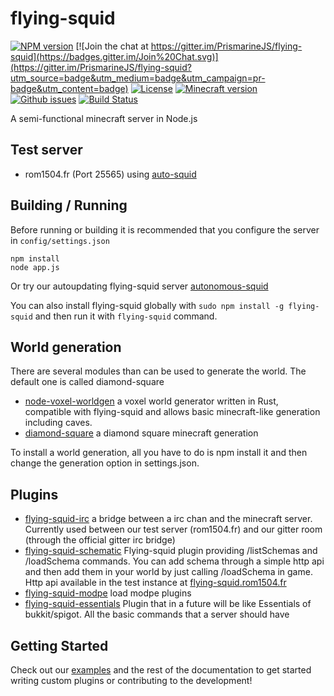 flying-squid
================

[![NPM version](https://img.shields.io/npm/v/flying-squid.svg)](http://npmjs.com/package/flying-squid)
[![Join the chat at https://gitter.im/PrismarineJS/flying-squid](https://badges.gitter.im/Join%20Chat.svg)](https://gitter.im/PrismarineJS/flying-squid?utm_source=badge&utm_medium=badge&utm_campaign=pr-badge&utm_content=badge)
[![License](https://img.shields.io/badge/license-MIT-blue.svg)](LICENSE)
[![Minecraft version](https://img.shields.io/badge/minecraft%20version-1.8-brightgreen.svg)](http://wiki.vg/Protocol)
[![Github issues](https://img.shields.io/github/issues/PrismarineJS/flying-squid.svg)](https://img.shields.io/github/issues/PrismarineJS/flying-squid.svg)
[![Build Status](https://img.shields.io/circleci/project/PrismarineJS/flying-squid/master.svg)](https://circleci.com/gh/PrismarineJS/flying-squid)

A semi-functional minecraft server in Node.js

## Test server

* rom1504.fr (Port 25565) using [auto-squid](https://github.com/rom1504/auto-squid)

## Building / Running
Before running or building it is recommended that you configure the server in `config/settings.json`

    npm install
    node app.js

Or try our autoupdating flying-squid server [autonomous-squid](https://github.com/mhsjlw/autonomous-squid)

You can also install flying-squid globally with `sudo npm install -g flying-squid`
and then run it with `flying-squid` command.

## World generation

There are several modules than can be used to generate the world. The default one is called diamond-square

* [node-voxel-worldgen](https://github.com/mhsjlw/node-voxel-worldgen) a voxel world generator written in Rust, compatible with flying-squid and allows basic minecraft-like generation including caves.
* [diamond-square](https://github.com/PrismarineJS/diamond-square) a diamond square minecraft generation

To install a world generation, all you have to do is npm install it and then change the generation option in settings.json.

## Plugins

* [flying-squid-irc](https://github.com/rom1504/flying-squid-irc) a bridge between a irc chan and the minecraft server.
Currently used between our test server (rom1504.fr) and our gitter room (through the official gitter irc bridge)
* [flying-squid-schematic](https://github.com/rom1504/flying-squid-schematic) Flying-squid plugin providing /listSchemas and /loadSchema commands. 
You can add schema through a simple http api and then add them in your world by just calling /loadSchema in game.
Http api available in the test instance at [flying-squid.rom1504.fr](http://flying-squid.rom1504.fr)
* [flying-squid-modpe](https://github.com/PrismarineJS/flying-squid-modpe) load modpe plugins
* [flying-squid-essentials](https://github.com/DeudlyYT/Flying-Squid-Essentials) Plugin that in a future will be like Essentials of bukkit/spigot.
All the basic commands that a server should have

## Getting Started

Check out our [examples](/examples) and the rest of the documentation to get started writing custom plugins or contributing to the development!